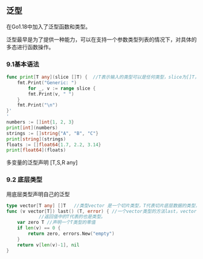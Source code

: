 ## 泛型

在Go1.18中加入了泛型函数和类型。

泛型最早是为了提供一种能力，可以在支持一个参数类型列表的情况下，对具体的多态进行函数操作。



### 9.1基本语法

```go
func print[T any](slice []T) { 	//T表示输入的类型可以是任何类型，slice为[]T，也就是任何类型的切片
    fmt.Print("Generic: ")
        for _, v := range slice {
        fmt.Print(v, " ")
    }
    fmt.Print("\n")
}'
'
numbers := []int{1, 2, 3}
print[int](numbers)
strings := []string{"A", "B", "C"}
print[string](strings)
floats := []float64{1.7, 2.2, 3.14}
print[float64](floats)
```

多变量的泛型声明 [T,S,R any]





### 9.2 底层类型

用底层类型声明自己的泛型

```go
type vector[T any] []T   //类型vector 是一个切片类型，T代表切片底层数据的类型，T any表示所有类型
func (v vector[T]) last() (T, error) { //一个vector类型的方法last，vector[T]代表限定T类型
    		//返回值中的T代表的也是类型。
    var zero T //声明一个T类型的零值
    if len(v) == 0 {
    	return zero, errors.New("empty")
    }
    return v[len(v)-1], nil
}
```

